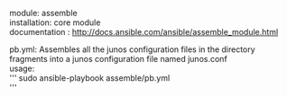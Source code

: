 module: assemble  
installation: core module  
documentation : http://docs.ansible.com/ansible/assemble_module.html  

pb.yml: Assembles all the junos configuration files in the directory fragments into a junos configuration file named junos.conf    
usage:   
'''
sudo ansible-playbook assemble/pb.yml   
'''
